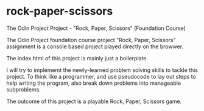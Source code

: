 # rock-paper-scissors

The Odin Project Project - "Rock, Paper, Scissors"
(Foundation Course)

The Odin Project foundation course project "Rock, Paper, Scissors" assignment is a console based project played directly on the browwer.

The index.html of this project is mainly just a boilerplate.

I will try to implememt the newly-learned problem solving skills to tackle this project. To think like a programmer, and use pseudocode to lay out steps to help writing the program, also break down problems into manageable subproblems.

The outcome of this project is a playable Rock, Paper, Scissors game.